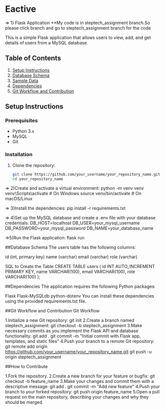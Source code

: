 # Eactive
=> 1) Flask Application
**My code is in steptech_assignment branch.So please click branch and go to steptech_assignment branch for the code

This is a simple Flask application that allows users to view, add, and get details of users from a MySQL database.

## Table of Contents

1. [Setup Instructions](#setup-instructions)
2. [Database Schema](#database-schema)
3. [Sample Data](#sample-data)
4. [Dependencies](#dependencies)
5. [Git Workflow and Contribution](#git-workflow-and-contribution)

## Setup Instructions

### Prerequisites

- Python 3.x
- MySQL
- Git

### Installation

1. Clone the repository:

   ```bash
   git clone https://github.com/your_username/your_repository_name.git
   cd your_repository_name
   

=> 2)Create and activate a virtual environment:
    python -m venv venv
    venv\Scripts\activate  # On Windows
    source venv/bin/activate  # On macOS/Linux

=> 3)Install the dependencies:
    pip install -r requirements.txt

=> 4)Set up the MySQL database and create a .env file with your database credentials:
    DB_HOST=localhost
    DB_USER=your_mysql_username
    DB_PASSWORD=your_mysql_password
    DB_NAME=your_database_name

=>5)Run the Flask application:
    flask run


##Database Schema
The users table has the following columns:

id (int, primary key)
name (varchar)
email (varchar)
role (varchar)

SQL to Create the Table
CREATE TABLE users (
    id INT AUTO_INCREMENT PRIMARY KEY,
    name VARCHAR(100),
    email VARCHAR(100),
    role VARCHAR(100)
);


##Dependencies
The application requires the following Python packages:

Flask
Flask-MySQLdb
python-dotenv
You can install these dependencies using the provided requirements.txt file.


##Git Workflow and Contribution
Git Workflow

1.Initialize a new Git repository:
    git init
2.Create a branch named steptech_assignment:
    git checkout -b steptech_assignment
3.Make necessary commits as you implement the Flask API and database functionality:
    git add .
    git commit -m "Initial commit with Flask app, templates, and static files"
4.Push your branch to a remote Git repository:
    git remote add origin https://github.com/your_username/your_repository_name.git
    git push -u origin steptech_assignment


##How to Contribute

1.Fork the repository.
2.Create a new branch for your feature or bugfix:
    git checkout -b feature_name
3.Make your changes and commit them with a descriptive message:
    git add .
    git commit -m "Add new feature"
4.Push your branch to your forked repository:
    git push origin feature_name
5.Open a pull request on the main repository, describing your changes and why they should be merged.



